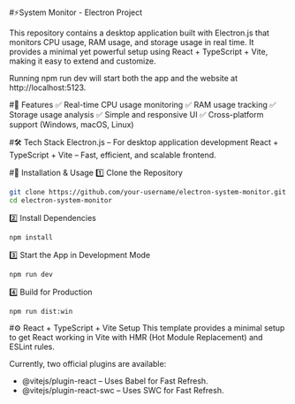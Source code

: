 #⚡System Monitor - Electron Project

This repository contains a desktop application built with Electron.js that monitors CPU usage, RAM usage, and storage usage in real time. It provides a minimal yet powerful setup using React + TypeScript + Vite, making it easy to extend and customize.

Running npm run dev will start both the app and the website at http://localhost:5123.

#🚀 Features
✅ Real-time CPU usage monitoring
✅ RAM usage tracking
✅ Storage usage analysis
✅ Simple and responsive UI
✅ Cross-platform support (Windows, macOS, Linux)

#🛠️ Tech Stack
Electron.js – For desktop application development
React + TypeScript + Vite – Fast, efficient, and scalable frontend.

#🔧 Installation & Usage
1️⃣ Clone the Repository
```Bash
git clone https://github.com/your-username/electron-system-monitor.git
cd electron-system-monitor
```
2️⃣ Install Dependencies
```Bash
npm install
```
3️⃣ Start the App in Development Mode
```Bash
npm run dev
```
4️⃣ Build for Production
```Bash
npm run dist:win
```

#⚙️ React + TypeScript + Vite Setup
This template provides a minimal setup to get React working in Vite with HMR (Hot Module Replacement) and ESLint rules.

Currently, two official plugins are available:

- @vitejs/plugin-react – Uses Babel for Fast Refresh.
- @vitejs/plugin-react-swc – Uses SWC for Fast Refresh.
